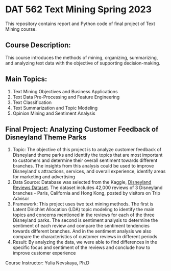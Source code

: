 # **DAT 562 Text Mining Spring 2023**

This repository contains report and Python code of final project of Text Mining course.

## **Course Description:**

This course introduces the methods of mining, organizing, summarizing, and analyzing text data with the objective of supporting decision-making.

## **Main Topics:**

1. Text Mining Objectives and Business Applications
2. Text Data Pre-Processing and Feature Engineering
3. Text Classification
4. Text Summarization and Topic Modeling
5. Opinion Mining and Sentiment Analysis

## **Final Project: Analyzing Customer Feedback of Disneyland Theme Parks**

1. Topic: The objective of this project is to analyze customer feedback of Disneyland theme parks and identify the topics that are most important to customers and determine their overall sentiment towards different branches. The insights from this analysis could be used to improve Disneyland's attractions, services, and overall experience, identify areas for marketing and advertising
2. Data Source: Database was selected from the Kaggle, [Disneyland Reviews Dataset](https://www.kaggle.com/datasets/arushchillar/disneyland-reviews). The dataset includes 42,000 reviews of 3 Disneyland branches - Paris, California and Hong Kong, posted by visitors on Trip Advisor
3. Framework: This project uses two text mining methods. The first is Latent Dirichlet Allocation (LDA) topic modeling to identify the main topics and concerns mentioned in the reviews for each of the three Disneyland parks. The second is sentiment analysis to determine the sentiment of each review and compare the sentiment tendencies towards different branches. And in the sentiment analysis we also compare the characteristics of customer reviews in different periods 
4. Result: By analyzing the data, we were able to find differences in the specific focus and sentiment of the reviews and conclude how to improve customer experience

Course Instructor: Yulia Nevskaya, Ph.D
